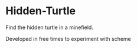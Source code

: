 # Hidden-Turtle
Find the hidden turtle in a minefield.

Developed in free times to experiment with scheme
